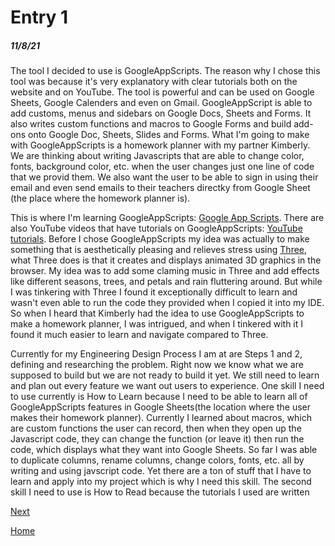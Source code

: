 # Entry 1
##### 11/8/21
The tool I decided to use is GoogleAppScripts. The reason why I chose this tool was because it's very explanatory with clear tutorials both on the website and on YouTube. The tool is powerful and can be used on Google Sheets, Google Calenders and even on Gmail. GoogleAppScript is able to add customs, menus and sidebars on Google Docs, Sheets and Forms. It also writes custom functions and macros to Google Forms and build add-ons onto Google Doc, Sheets, Slides and Forms. What I'm going to make with GoogleAppScripts is a homework planner with my partner Kimberly. We are thinking about writing Javascripts that are able to change color, fonts, background color, etc. when the user changes just one line of code that we provid them. We also want the user to be able to sign in using their email and even send emails to their teachers directky from Google Sheet (the place where the homework planner is). <br>

This is where I'm learning GoogleAppScripts: [Google App Scripts](https://developers.google.com/apps-script). There are also YouTube videos that have tutorials on GoogleAppScripts: [YouTube tutorials](https://developers.google.com/apps-script/guides/videos). Before I chose GoogleAppScripts my idea was actually to make something that is aesthetically pleasing and relieves stress using [Three](https://threejs.org/), what Three does is that it creates and displays animated 3D graphics in the browser. My idea was to add some claming music in Three and add effects like different seasons, trees, and petals and rain fluttering around. But while I was tinkering with Three I found it exceptionally difficult to learn and wasn't even able to run the code they provided when I copied it into my IDE. So when I heard that Kimberly had the idea to use GoogleAppScripts to make a homework planner, I was intrigued, and when I tinkered with it I found it much easier to learn and navigate compared to Three.<br>

Currently for my Engineering Design Process I am at are Steps 1 and 2, defining and researching the problem. Right now we know what we are supposed to build but we are not ready to build it yet. We still need to learn and plan out every feature we want out users to experience. One skill I need to use currently is How to Learn because I need to be able to learn all of GoogleAppScripts features in Google Sheets(the location where the user makes their homework planner). Currently I learned about macros, which are custom functions the user can record, then when they open up the Javascript code, they can change the function (or leave it) then run the code, which displays what they want into Google Sheets. So far I was able to duplicate columns, rename columns, change colors, fonts, etc. all by writing and using javscript code. Yet there are a ton of stuff that I have to learn and apply into my project which is why I need this skill. The second skill I need to use is How to Read because the tutorials I used are written 



[Next](entry02.md)

[Home](../README.md)

